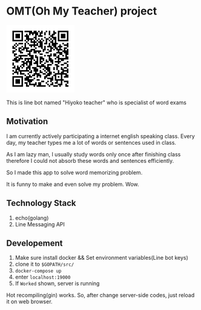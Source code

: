 # OMT(Oh My Teacher) project

![qr code](./qr.png)

This is line bot named "Hiyoko teacher" who is specialist of word exams

## Motivation

I am currently actively participating a internet english speaking class. Every day, my teacher types me a lot of words or sentences used in class.

As I am lazy man, I usually study words only once after finishing class therefore I could not absorb these words and sentences efficiently.

So I made this app to solve word memorizing problem.

It is funny to make and even solve my problem. Wow.

## Technology Stack

1. echo(golang)
2. Line Messaging API

## Developement

1. Make sure install docker && Set environment variables(Line bot keys)
2. clone it to `$GOPATH/src/`
3. `docker-compose up`
4. enter `localhost:19000`
5. If `Worked` shown, server is running

Hot recompiling(gin) works. So, after change server-side codes, just reload it on web browser.
